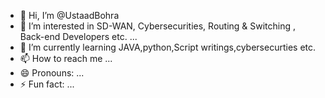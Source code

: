 - 👋 Hi, I’m @UstaadBohra
- 👀 I’m interested in SD-WAN, Cybersecurities, Routing & Switching , Back-end Developers etc. ...
- 🌱 I’m currently learning JAVA,python,Script writings,cybersecurties etc.
- 📫 How to reach me ... 
- 😄 Pronouns: ...
- ⚡ Fun fact: ...

<!---
UstaadBohra/UstaadBohra is a ✨ special ✨ repository because its `README.md` (this file) appears on your GitHub profile.
You can click the Preview link to take a look at your changes.
--->
